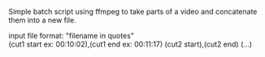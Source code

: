 Simple batch script using ffmpeg to take parts of a video and concatenate them into a new file.

input file format:
"filename in quotes"                      
(cut1 start ex: 00:10:02),(cut1 end ex: 00:11:17)
(cut2 start),(cut2 end)
(...)
